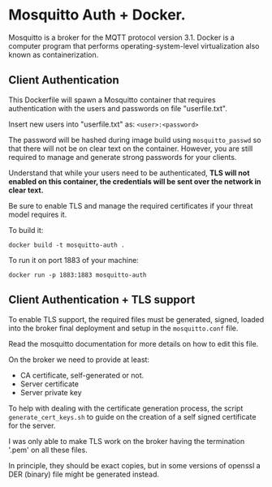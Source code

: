# Mosquitto Auth + Docker.

Mosquitto is a broker for the MQTT protocol version 3.1. Docker is a computer program that performs operating-system-level virtualization also known as containerization.

## Client Authentication

This Dockerfile will spawn a Mosquitto container that requires authentication with the users and passwords on file "userfile.txt". 

Insert new users into "userfile.txt" as: `<user>:<password>`

The password will be hashed during image build using `mosquitto_passwd` so that there will not be on clear text on the container. However, you are still required to manage and generate strong passwords for your clients. 

Understand that while your users need to be authenticated, **TLS will not enabled on this container, the credentials will be sent over the network in clear text.** 

Be sure to enable TLS and manage the required certificates if your threat model requires it.

To build it:
```
docker build -t mosquitto-auth .
```

To run it on port 1883 of your machine: 
```
docker run -p 1883:1883 mosquitto-auth 
``` 

## Client Authentication + TLS support 

To enable TLS support, the required files must be generated, signed, loaded into the broker final deployment and setup in the `mosquitto.conf` file. 

Read the mosquitto documentation for more details on how to edit this file. 

On the broker we need to provide at least: 
- CA certificate, self-generated or not. 
- Server certificate 
- Server private key 

To help with dealing with the certificate generation process, the script `generate_cert_keys.sh` to guide on the creation of a self signed certificate for the server. 


I was only able to make TLS work on the broker having the termination '.pem' on all these files.

In principle, they should be exact copies, but in some versions of openssl a DER (binary) file might be generated instead. 


